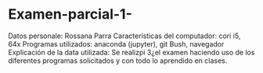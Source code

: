 # Examen-parcial-1-
Datos personale: Rossana Parra
Características del computador: cori i5, 64x
Programas utilizados: anaconda (jupyter), git Bush,  navegador
Explicación de la data utilizada:  Se realizpi 3¿el examen haciendo uso de los diferentes programas solicitados y con todo lo aprendido en clases.

